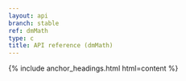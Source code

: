 ```yaml
---
layout: api
branch: stable
ref: dmMath
type: c
title: API reference (dmMath)
---
```

{% include anchor_headings.html html=content %}